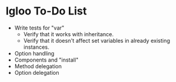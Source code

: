# Igloo To-Do List

* Write tests for "var"
  * Verify that it works with inheritance.
  * Verify that it doesn't affect set variables in already existing
    instances.
* Option handling
* Components and "install"
* Method delegation
* Option delegation
